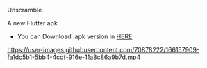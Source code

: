 Unscramble

A new Flutter apk.

- You can Download .apk version in [HERE](https://flutter.dev/docs/get-started/codelab)







https://user-images.githubusercontent.com/70878222/166157909-fa1dc5b1-5bb4-4cdf-916e-11a8c86a9b7d.mp4

